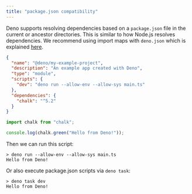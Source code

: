 ```yaml
---
title: "package.json compatibility"
---
```


Deno supports resolving dependencies based on a `package.json` file in the
current or ancestor directories. This is similar to how Node.js resolves
dependencies. We recommend using import maps with `deno.json` which is explained
[here](../basics/import_maps.md).

```json title="package.json"
{
  "name": "@deno/my-example-project",
  "description": "An example app created with Deno",
  "type": "module",
  "scripts": {
    "dev": "deno run --allow-env --allow-sys main.ts"
  },
  "dependencies": {
    "chalk": "^5.2"
  }
}
```

```ts title="main.ts"
import chalk from "chalk";

console.log(chalk.green("Hello from Deno!"));
```

Then we can run this script:

```shell
> deno run --allow-env --allow-sys main.ts
Hello from Deno!
```

Or also execute package.json scripts via `deno task`:

```shell
> deno task dev
Hello from Deno!
```
